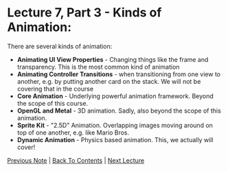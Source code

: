 # Lecture 7, Part 3 - Kinds of Animation:

There are several kinds of animation:

* **Animating UI View Properties** - Changing things like the frame and transparency. This is the most common kind  of animation
* **Animating Controller Transitions** - when transitioning from one view to another, e.g. by putting another card on the stack. We will not be covering that in the course
* **Core Animation** - Underlying powerful animation framework. Beyond the scope of this course.
* **OpenGL and Metal** - 3D animation. Sadly, also beyond the scope of this animation.
* **Sprite Kit** - "2.5D" Animation. Overlapping images moving around on top of one another, e.g. like Mario Bros.
* **Dynamic Animation** - Physics based animation. This, we actually will cover!

[Previous Note](../Lecture%207%20-%20Multiple%20MVCs%20Timer%20and%20Animation/Part%202%20-%20Timer.md) | [Back To Contents](https://github.com/Firanus/stanford-iOS-lecture-notes) | [Next Lecture](../Lecture%208%20-%20Animation/Part%200%20-%20Intro.md)